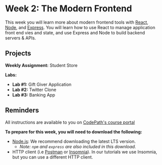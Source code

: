 # Week 2: The Modern Frontend

This week you will learn more about modern frontend tools with [React](https://reactjs.org/), [Node](https://nodejs.org/en/), and [Express](https://expressjs.com/). You will learn how to use React to manage application front end vies and state, and use Express and Node to build backend servers & APIs.

## Projects

**Weekly Assignment:** Student Store

**Labs:**

* **Lab #1:** Gift Giver Application
* **Lab #2:** Twitter Clone
* **Lab #3:** Banking App

## Reminders

All instructions are available to you on [CodePath's course portal](https://courses.codepath.org/courses/summer_internship_for_tech_excellence/)

**To prepare for this week, you will need to download the following:**
* [Node.js](https://nodejs.org/en/download/): We recommend downloading the latest LTS version. 
  * *Note: `npm` and `express` are also included in this download.*
* HTTP client (i.e [Postman](https://www.postman.com/downloads/) or [Insomnia](https://insomnia.rest/download)). In our tutorials we use Insomnia, but you can use a different HTTP client. 